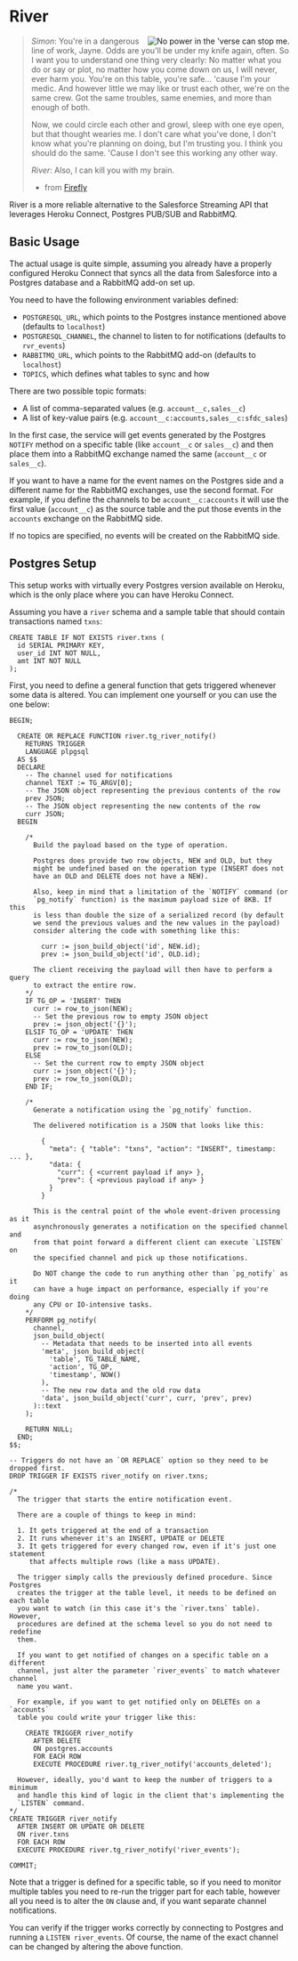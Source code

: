 # River

<img src="https://fmap.ro/river/logo.jpg"
  alt="No power in the 'verse can stop me." align="right" />

> *Simon*: You're in a dangerous line of work, Jayne. Odds are you'll be under
> my knife again, often. So I want you to understand one thing very clearly:
> No matter what you do or say or plot, no matter how you come down on us, I
> will never, ever harm you. You're on this table, you're safe... 'cause I'm
> your medic. And however little we may like or trust each other, we're on the
> same crew. Got the same troubles, same enemies, and more than enough of both.
>
> Now, we could circle each other and growl, sleep with one eye open, but that
> thought wearies me. I don't care what you've done, I don't know what you're
> planning on doing, but I'm trusting you. I think you should do the same.
> 'Cause I don't see this working any other way.
>
> *River*: Also, I can kill you with my brain.
> - from [Firefly](https://www.imdb.com/title/tt0303461/)

River is a more reliable alternative to the Salesforce Streaming API that
leverages Heroku Connect, Postgres PUB/SUB and RabbitMQ.


## Basic Usage

The actual usage is quite simple, assuming you already have a properly configured
Heroku Connect that syncs all the data from Salesforce into a Postgres database
and a RabbitMQ add-on set up.

You need to have the following environment variables defined:

* `POSTGRESQL_URL`, which points to the Postgres instance mentioned above
  (defaults to `localhost`)
* `POSTGRESQL_CHANNEL`, the channel to listen to for notifications (defaults
  to `rvr_events`)
* `RABBITMQ_URL`, which points to the RabbitMQ add-on (defaults to `localhost`)
* `TOPICS`, which defines what tables to sync and how

There are two possible topic formats:

* A list of comma-separated values (e.g. `account__c,sales__c`)
* A list of key-value pairs (e.g. `account__c:accounts,sales__c:sfdc_sales`)

In the first case, the service will get events generated by the Postgres
`NOTIFY` method on a specific table (like `account__c` or `sales__c`) and then
place them into a RabbitMQ exchange named the same (`account__c` or `sales__c`).

If you want to have a name for the event names on the Postgres side and a
different name for the RabbitMQ exchanges, use the second format. For example,
if you define the channels to be `account__c:accounts` it will use the first
value (`account__c`) as the source table and the put those events in the
`accounts` exchange on the RabbitMQ side.

If no topics are specified, no events will be created on the RabbitMQ side.


## Postgres Setup

This setup works with virtually every Postgres version available on Heroku,
which is the only place where you can have Heroku Connect.

Assuming you have a `river` schema and a sample table that should contain
transactions named `txns`:

```plpgsql
CREATE TABLE IF NOT EXISTS river.txns (
  id SERIAL PRIMARY KEY,
  user_id INT NOT NULL,
  amt INT NOT NULL
);
```

First, you need to define a general function that gets triggered whenever
some data is altered. You can implement one yourself or you can use the
one below:

``` plsql
BEGIN;

  CREATE OR REPLACE FUNCTION river.tg_river_notify()
    RETURNS TRIGGER
    LANGUAGE plpgsql
  AS $$
  DECLARE
    -- The channel used for notifications
    channel TEXT := TG_ARGV[0];
    -- The JSON object representing the previous contents of the row
    prev JSON;
    -- The JSON object representing the new contents of the row
    curr JSON;
  BEGIN

    /*
      Build the payload based on the type of operation.

      Postgres does provide two row objects, NEW and OLD, but they
      might be undefined based on the operation type (INSERT does not
      have an OLD and DELETE does not have a NEW).

      Also, keep in mind that a limitation of the `NOTIFY` command (or
      `pg_notify` function) is the maximum payload size of 8KB. If this
      is less than double the size of a serialized record (by default
      we send the previous values and the new values in the payload)
      consider altering the code with something like this:

        curr := json_build_object('id', NEW.id);
        prev := json_build_object('id', OLD.id);

      The client receiving the payload will then have to perform a query
      to extract the entire row.
    */
    IF TG_OP = 'INSERT' THEN
      curr := row_to_json(NEW);
      -- Set the previous row to empty JSON object
      prev := json_object('{}');
    ELSIF TG_OP = 'UPDATE' THEN
      curr := row_to_json(NEW);
      prev := row_to_json(OLD);
    ELSE
      -- Set the current row to empty JSON object
      curr := json_object('{}');
      prev := row_to_json(OLD);
    END IF;

    /*
      Generate a notification using the `pg_notify` function.

      The delivered notification is a JSON that looks like this:

        {
          "meta": { "table": "txns", "action": "INSERT", timestamp: ... },
          "data: {
            "curr": { <current payload if any> },
            "prev": { <previous payload if any> }
          }
        }

      This is the central point of the whole event-driven processing as it
      asynchronously generates a notification on the specified channel and
      from that point forward a different client can execute `LISTEN` on
      the specified channel and pick up those notifications.

      Do NOT change the code to run anything other than `pg_notify` as it
      can have a huge impact on performance, especially if you're doing
      any CPU or IO-intensive tasks.
    */
    PERFORM pg_notify(
      channel,
      json_build_object(
        -- Metadata that needs to be inserted into all events
        'meta', json_build_object(
          'table', TG_TABLE_NAME,
          'action', TG_OP,
          'timestamp', NOW()
        ),
        -- The new row data and the old row data
        'data', json_build_object('curr', curr, 'prev', prev)
      )::text
    );

    RETURN NULL;
  END;
$$;

-- Triggers do not have an `OR REPLACE` option so they need to be dropped first.
DROP TRIGGER IF EXISTS river_notify on river.txns;

/*
  The trigger that starts the entire notification event.

  There are a couple of things to keep in mind:

  1. It gets triggered at the end of a transaction
  2. It runs whenever it's an INSERT, UPDATE or DELETE
  3. It gets triggered for every changed row, even if it's just one statement
     that affects multiple rows (like a mass UPDATE).

  The trigger simply calls the previously defined procedure. Since Postgres
  creates the trigger at the table level, it needs to be defined on each table
  you want to watch (in this case it's the `river.txns` table). However,
  procedures are defined at the schema level so you do not need to redefine
  them.

  If you want to get notified of changes on a specific table on a different
  channel, just alter the parameter `river_events` to match whatever channel
  name you want.

  For example, if you want to get notified only on DELETEs on a `accounts`
  table you could write your trigger like this:

    CREATE TRIGGER river_notify
      AFTER DELETE
      ON postgres.accounts
      FOR EACH ROW
      EXECUTE PROCEDURE river.tg_river_notify('accounts_deleted');

  However, ideally, you'd want to keep the number of triggers to a minimum
  and handle this kind of logic in the client that's implementing the
  `LISTEN` command.
*/
CREATE TRIGGER river_notify
  AFTER INSERT OR UPDATE OR DELETE
  ON river.txns
  FOR EACH ROW
  EXECUTE PROCEDURE river.tg_river_notify('river_events');

COMMIT;
```

Note that a trigger is defined for a specific table, so if you need to
monitor multiple tables you need to re-run the trigger part for each table,
however all you need is to alter the `ON` clause and, if you want separate
channel notifications.

You can verify if the trigger works correctly by connecting to Postgres
and running a `LISTEN river_events`. Of course, the name of the exact channel
can be changed by altering the above function.
